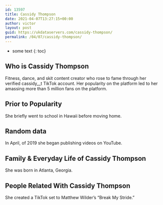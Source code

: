 ```yaml
---
id: 13597
title: Cassidy Thompson
date: 2021-04-07T13:27:15+00:00
author: victor
layout: post
guid: https://ukdataservers.com/cassidy-thompson/
permalink: /04/07/cassidy-thompson/
---
```


* some text
{: toc}


## Who is Cassidy Thompson



Fitness, dance, and skit content creator who rose to fame through her verified cassidy__t TikTok account. Her popularity on the platform led to her amassing more than 5 million fans on the platform.

                
                
                
## Prior to Popularity



She briefly went to school in Hawaii before moving home.

                
                
                
## Random data



In April, of 2019 she began publishing videos on YouTube.

                
                
                
## Family & Everyday Life of Cassidy Thompson



She was born in Atlanta, Georgia. 

                
                
                
## People Related With Cassidy Thompson



She created a TikTok set to Matthew Wilder&#8217;s &#8220;Break My Stride.&#8221; 

                
              
            
          
          
          